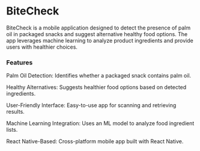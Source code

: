 # BiteCheck

BiteCheck is a mobile application designed to detect the presence of palm oil in packaged snacks and suggest alternative healthy food options. The app leverages machine learning to analyze product ingredients and provide users with healthier choices.

### Features
Palm Oil Detection: Identifies whether a packaged snack contains palm oil.

Healthy Alternatives: Suggests healthier food options based on detected ingredients.

User-Friendly Interface: Easy-to-use app for scanning and retrieving results.

Machine Learning Integration: Uses an ML model to analyze food ingredient lists.

React Native-Based: Cross-platform mobile app built with React Native.